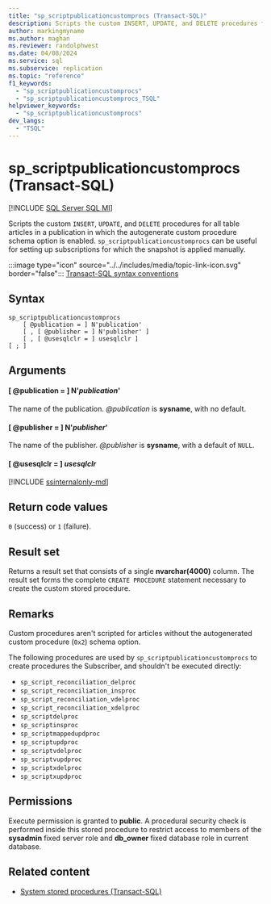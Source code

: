 ```yaml
---
title: "sp_scriptpublicationcustomprocs (Transact-SQL)"
description: Scripts the custom INSERT, UPDATE, and DELETE procedures for all table articles in a publication in which the autogenerate custom procedure schema option is enabled.
author: markingmyname
ms.author: maghan
ms.reviewer: randolphwest
ms.date: 04/08/2024
ms.service: sql
ms.subservice: replication
ms.topic: "reference"
f1_keywords:
  - "sp_scriptpublicationcustomprocs"
  - "sp_scriptpublicationcustomprocs_TSQL"
helpviewer_keywords:
  - "sp_scriptpublicationcustomprocs"
dev_langs:
  - "TSQL"
---
```

# sp_scriptpublicationcustomprocs (Transact-SQL)

[!INCLUDE [SQL Server SQL MI](../../includes/applies-to-version/sql-asdbmi.md)]

Scripts the custom `INSERT`, `UPDATE`, and `DELETE` procedures for all table articles in a publication in which the autogenerate custom procedure schema option is enabled. `sp_scriptpublicationcustomprocs` can be useful for setting up subscriptions for which the snapshot is applied manually.

:::image type="icon" source="../../includes/media/topic-link-icon.svg" border="false"::: [Transact-SQL syntax conventions](../../t-sql/language-elements/transact-sql-syntax-conventions-transact-sql.md)

## Syntax

```syntaxsql
sp_scriptpublicationcustomprocs
    [ @publication = ] N'publication'
    [ , [ @publisher = ] N'publisher' ]
    [ , [ @usesqlclr = ] usesqlclr ]
[ ; ]
```

## Arguments

#### [ @publication = ] N'*publication*'

The name of the publication. *@publication* is **sysname**, with no default.

#### [ @publisher = ] N'*publisher*'

The name of the publisher. *@publisher* is **sysname**, with a default of `NULL`.

#### [ @usesqlclr = ] *usesqlclr*

[!INCLUDE [ssinternalonly-md](../../includes/ssinternalonly-md.md)]

## Return code values

`0` (success) or `1` (failure).

## Result set

Returns a result set that consists of a single **nvarchar(4000)** column. The result set forms the complete `CREATE PROCEDURE` statement necessary to create the custom stored procedure.

## Remarks

Custom procedures aren't scripted for articles without the autogenerated custom procedure (`0x2`) schema option.

The following procedures are used by `sp_scriptpublicationcustomprocs` to create procedures the Subscriber, and shouldn't be executed directly:

- `sp_script_reconciliation_delproc`
- `sp_script_reconciliation_insproc`
- `sp_script_reconciliation_vdelproc`
- `sp_script_reconciliation_xdelproc`
- `sp_scriptdelproc`
- `sp_scriptinsproc`
- `sp_scriptmappedupdproc`
- `sp_scriptupdproc`
- `sp_scriptvdelproc`
- `sp_scriptvupdproc`
- `sp_scriptxdelproc`
- `sp_scriptxupdproc`

## Permissions

Execute permission is granted to **public**. A procedural security check is performed inside this stored procedure to restrict access to members of the **sysadmin** fixed server role and **db_owner** fixed database role in current database.

## Related content

- [System stored procedures (Transact-SQL)](system-stored-procedures-transact-sql.md)

